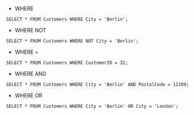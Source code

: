 - WHERE
```
SELECT * FROM Customers WHERE City = 'Berlin';
```
- WHERE NOT
```
SELECT * FROM Customers WHERE NOT City = 'Berlin';
```
- WHERE =
```
SELECT * FROM Customers WHERE CustomerID = 32;
```
- WHERE AND
```
SELECT * FROM Customers WHERE City = 'Berlin' AND PostalCode = 12209;
```
- WHERE OR
```
SELECT * FROM Customers WHERE City = 'Berlin' OR City = 'London';
